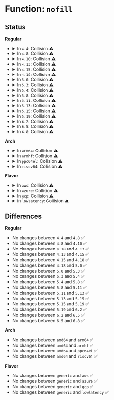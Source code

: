 # Function: <code>nofill</code>

## Status
<b>Regular</b>
<ul>
<li>
<details>
<summary>In <code>4.4</code>: Collision ⚠️</summary>

```c
long int nofill(void *buf, long unsigned int len);
```

**Collision:** Static-Static Collision

**Inline:** No

**Transformation:** False

**Instances:**

```
In lib/decompress_bunzip2.c (ffffffff81f9c5e5)
Location: lib/decompress_bunzip2.c:620
Inline: False
```
```
In lib/decompress_inflate.c (ffffffff81f9c988)
Location: lib/decompress_inflate.c:31
Inline: False
```
```
In lib/decompress_unlzma.c (ffffffff81f9cfab)
Location: lib/decompress_unlzma.c:85
Inline: False
```
**Symbols:**

```
ffffffff81f9c5e5-ffffffff81f9c5ef: nofill (STB_LOCAL)
ffffffff81f9c988-ffffffff81f9c992: nofill (STB_LOCAL)
ffffffff81f9cfab-ffffffff81f9cfb5: nofill (STB_LOCAL)
```
</details>
</li>
<li>
<details>
<summary>In <code>4.8</code>: Collision ⚠️</summary>

```c
long int nofill(void *buf, long unsigned int len);
```

**Collision:** Static-Static Collision

**Inline:** No

**Transformation:** False

**Instances:**

```
In lib/decompress_bunzip2.c (ffffffff81fc7966)
Location: lib/decompress_bunzip2.c:620
Inline: False
```
```
In lib/decompress_inflate.c (ffffffff81fc7d3a)
Location: lib/decompress_inflate.c:31
Inline: False
```
```
In lib/decompress_unlzma.c (ffffffff81fc8381)
Location: lib/decompress_unlzma.c:85
Inline: False
```
**Symbols:**

```
ffffffff81fc7966-ffffffff81fc7970: nofill (STB_LOCAL)
ffffffff81fc7d3a-ffffffff81fc7d44: nofill (STB_LOCAL)
ffffffff81fc8381-ffffffff81fc838b: nofill (STB_LOCAL)
```
</details>
</li>
<li>
<details>
<summary>In <code>4.10</code>: Collision ⚠️</summary>

```c
long int nofill(void *buf, long unsigned int len);
```

**Collision:** Static-Static Collision

**Inline:** No

**Transformation:** False

**Instances:**

```
In lib/decompress_bunzip2.c (ffffffff820048bf)
Location: lib/decompress_bunzip2.c:620
Inline: False
```
```
In lib/decompress_inflate.c (ffffffff82004c93)
Location: lib/decompress_inflate.c:31
Inline: False
```
```
In lib/decompress_unlzma.c (ffffffff820052da)
Location: lib/decompress_unlzma.c:85
Inline: False
```
**Symbols:**

```
ffffffff820048bf-ffffffff820048c9: nofill (STB_LOCAL)
ffffffff82004c93-ffffffff82004c9d: nofill (STB_LOCAL)
ffffffff820052da-ffffffff820052e4: nofill (STB_LOCAL)
```
</details>
</li>
<li>
<details>
<summary>In <code>4.13</code>: Collision ⚠️</summary>

```c
long int nofill(void *buf, long unsigned int len);
```

**Collision:** Static-Static Collision

**Inline:** No

**Transformation:** False

**Instances:**

```
In lib/decompress_bunzip2.c (ffffffff8210fa01)
Location: lib/decompress_bunzip2.c:620
Inline: False
```
```
In lib/decompress_inflate.c (ffffffff8210fdbd)
Location: lib/decompress_inflate.c:31
Inline: False
```
```
In lib/decompress_unlzma.c (ffffffff821103d5)
Location: lib/decompress_unlzma.c:85
Inline: False
```
**Symbols:**

```
ffffffff8210fa01-ffffffff8210fa0b: nofill (STB_LOCAL)
ffffffff8210fdbd-ffffffff8210fdc7: nofill (STB_LOCAL)
ffffffff821103d5-ffffffff821103df: nofill (STB_LOCAL)
```
</details>
</li>
<li>
<details>
<summary>In <code>4.15</code>: Collision ⚠️</summary>

```c
long int nofill(void *buf, long unsigned int len);
```

**Collision:** Static-Static Collision

**Inline:** No

**Transformation:** False

**Instances:**

```
In lib/decompress_bunzip2.c (ffffffff82719df5)
Location: lib/decompress_bunzip2.c:620
Inline: False
```
```
In lib/decompress_inflate.c (ffffffff8271a1bd)
Location: lib/decompress_inflate.c:32
Inline: False
```
```
In lib/decompress_unlzma.c (ffffffff8271a7d5)
Location: lib/decompress_unlzma.c:85
Inline: False
```
**Symbols:**

```
ffffffff82719df5-ffffffff82719dff: nofill (STB_LOCAL)
ffffffff8271a1bd-ffffffff8271a1c7: nofill (STB_LOCAL)
ffffffff8271a7d5-ffffffff8271a7df: nofill (STB_LOCAL)
```
</details>
</li>
<li>
<details>
<summary>In <code>4.18</code>: Collision ⚠️</summary>

```c
long int nofill(void *buf, long unsigned int len);
```

**Collision:** Static-Static Collision

**Inline:** No

**Transformation:** False

**Instances:**

```
In lib/decompress_bunzip2.c (ffffffff82744604)
Location: lib/decompress_bunzip2.c:620
Inline: False
```
```
In lib/decompress_inflate.c (ffffffff827449c4)
Location: lib/decompress_inflate.c:32
Inline: False
```
```
In lib/decompress_unlzma.c (ffffffff82744fe6)
Location: lib/decompress_unlzma.c:85
Inline: False
```
**Symbols:**

```
ffffffff82744604-ffffffff82744609: nofill (STB_LOCAL)
ffffffff827449c4-ffffffff827449c9: nofill (STB_LOCAL)
ffffffff82744fe6-ffffffff82744feb: nofill (STB_LOCAL)
```
</details>
</li>
<li>
<details>
<summary>In <code>5.0</code>: Collision ⚠️</summary>

```c
long int nofill(void *buf, long unsigned int len);
```

**Collision:** Static-Static Collision

**Inline:** No

**Transformation:** False

**Instances:**

```
In lib/decompress_bunzip2.c (ffffffff828fe925)
Location: lib/decompress_bunzip2.c:621
Inline: False
```
```
In lib/decompress_inflate.c (ffffffff828fecea)
Location: lib/decompress_inflate.c:32
Inline: False
```
```
In lib/decompress_unlzma.c (ffffffff828ff30c)
Location: lib/decompress_unlzma.c:85
Inline: False
```
**Symbols:**

```
ffffffff828fe925-ffffffff828fe92a: nofill (STB_LOCAL)
ffffffff828fecea-ffffffff828fecef: nofill (STB_LOCAL)
ffffffff828ff30c-ffffffff828ff311: nofill (STB_LOCAL)
```
</details>
</li>
<li>
<details>
<summary>In <code>5.3</code>: Collision ⚠️</summary>

```c
long int nofill(void *buf, long unsigned int len);
```

**Collision:** Static-Static Collision

**Inline:** No

**Transformation:** False

**Instances:**

```
In lib/decompress_bunzip2.c (ffffffff8291b570)
Location: lib/decompress_bunzip2.c:621
Inline: False
```
```
In lib/decompress_inflate.c (ffffffff8291b8ee)
Location: lib/decompress_inflate.c:32
Inline: False
```
```
In lib/decompress_unlzma.c (ffffffff8291bf1d)
Location: lib/decompress_unlzma.c:85
Inline: False
```
**Symbols:**

```
ffffffff8291b570-ffffffff8291b575: nofill (STB_LOCAL)
ffffffff8291b8ee-ffffffff8291b8f3: nofill (STB_LOCAL)
ffffffff8291bf1d-ffffffff8291bf22: nofill (STB_LOCAL)
```
</details>
</li>
<li>
<details>
<summary>In <code>5.4</code>: Collision ⚠️</summary>

```c
long int nofill(void *buf, long unsigned int len);
```

**Collision:** Static-Static Collision

**Inline:** No

**Transformation:** False

**Instances:**

```
In lib/decompress_bunzip2.c (ffffffff82925408)
Location: lib/decompress_bunzip2.c:621
Inline: False
```
```
In lib/decompress_inflate.c (ffffffff82925786)
Location: lib/decompress_inflate.c:36
Inline: False
```
```
In lib/decompress_unlzma.c (ffffffff82925db5)
Location: lib/decompress_unlzma.c:85
Inline: False
```
**Symbols:**

```
ffffffff82925408-ffffffff8292540d: nofill (STB_LOCAL)
ffffffff82925786-ffffffff8292578b: nofill (STB_LOCAL)
ffffffff82925db5-ffffffff82925dba: nofill (STB_LOCAL)
```
</details>
</li>
<li>
<details>
<summary>In <code>5.8</code>: Collision ⚠️</summary>

```c
long int nofill(void *buf, long unsigned int len);
```

**Collision:** Static-Static Collision

**Inline:** No

**Transformation:** False

**Instances:**

```
In lib/decompress_bunzip2.c (ffffffff82d0b22f)
Location: lib/decompress_bunzip2.c:621
Inline: False
```
```
In lib/decompress_inflate.c (ffffffff82d0b61c)
Location: lib/decompress_inflate.c:36
Inline: False
```
```
In lib/decompress_unlzma.c (ffffffff82d0bc7c)
Location: lib/decompress_unlzma.c:85
Inline: False
```
**Symbols:**

```
ffffffff82d0b22f-ffffffff82d0b234: nofill (STB_LOCAL)
ffffffff82d0b61c-ffffffff82d0b621: nofill (STB_LOCAL)
ffffffff82d0bc7c-ffffffff82d0bc81: nofill (STB_LOCAL)
```
</details>
</li>
<li>
<details>
<summary>In <code>5.11</code>: Collision ⚠️</summary>

```c
long int nofill(void *buf, long unsigned int len);
```

**Collision:** Static-Static Collision

**Inline:** No

**Transformation:** False

**Instances:**

```
In lib/decompress_bunzip2.c (ffffffff82ff8823)
Location: lib/decompress_bunzip2.c:621
Inline: False
```
```
In lib/decompress_inflate.c (ffffffff82ff8c0e)
Location: lib/decompress_inflate.c:36
Inline: False
```
```
In lib/decompress_unlzma.c (ffffffff82ff9252)
Location: lib/decompress_unlzma.c:85
Inline: False
```
**Symbols:**

```
ffffffff82ff8823-ffffffff82ff8828: nofill (STB_LOCAL)
ffffffff82ff8c0e-ffffffff82ff8c13: nofill (STB_LOCAL)
ffffffff82ff9252-ffffffff82ff9257: nofill (STB_LOCAL)
```
</details>
</li>
<li>
<details>
<summary>In <code>5.13</code>: Collision ⚠️</summary>

```c
long int nofill(void *buf, long unsigned int len);
```

**Collision:** Static-Static Collision

**Inline:** No

**Transformation:** False

**Instances:**

```
In lib/decompress_bunzip2.c (ffffffff83203496)
Location: lib/decompress_bunzip2.c:621
Inline: False
```
```
In lib/decompress_inflate.c (ffffffff83203821)
Location: lib/decompress_inflate.c:36
Inline: False
```
```
In lib/decompress_unlzma.c (ffffffff83203e65)
Location: lib/decompress_unlzma.c:85
Inline: False
```
**Symbols:**

```
ffffffff83203496-ffffffff8320349b: nofill (STB_LOCAL)
ffffffff83203821-ffffffff83203826: nofill (STB_LOCAL)
ffffffff83203e65-ffffffff83203e6a: nofill (STB_LOCAL)
```
</details>
</li>
<li>
<details>
<summary>In <code>5.15</code>: Collision ⚠️</summary>

```c
long int nofill(void *buf, long unsigned int len);
```

**Collision:** Static-Static Collision

**Inline:** No

**Transformation:** False

**Instances:**

```
In lib/decompress_bunzip2.c (ffffffff832ea426)
Location: lib/decompress_bunzip2.c:621
Inline: False
```
```
In lib/decompress_inflate.c (ffffffff832eb487)
Location: lib/decompress_inflate.c:36
Inline: False
```
```
In lib/decompress_unlzma.c (ffffffff832ebacb)
Location: lib/decompress_unlzma.c:85
Inline: False
```
**Symbols:**

```
ffffffff832ea426-ffffffff832ea42b: nofill (STB_LOCAL)
ffffffff832eb487-ffffffff832eb48c: nofill (STB_LOCAL)
ffffffff832ebacb-ffffffff832ebad0: nofill (STB_LOCAL)
```
</details>
</li>
<li>
<details>
<summary>In <code>5.19</code>: Collision ⚠️</summary>

```c
long int nofill(void *buf, long unsigned int len);
```

**Collision:** Static-Static Collision

**Inline:** No

**Transformation:** False

**Instances:**

```
In lib/decompress_bunzip2.c (ffffffff834a1d8b)
Location: lib/decompress_bunzip2.c:621
Inline: False
```
```
In lib/decompress_inflate.c (ffffffff834a2e70)
Location: lib/decompress_inflate.c:36
Inline: False
```
```
In lib/decompress_unlzma.c (ffffffff834a3538)
Location: lib/decompress_unlzma.c:85
Inline: False
```
**Symbols:**

```
ffffffff834a1d8b-ffffffff834a1d94: nofill (STB_LOCAL)
ffffffff834a2e70-ffffffff834a2e79: nofill (STB_LOCAL)
ffffffff834a3538-ffffffff834a3541: nofill (STB_LOCAL)
```
</details>
</li>
<li>
<details>
<summary>In <code>6.2</code>: Collision ⚠️</summary>

```c
long int nofill(void *buf, long unsigned int len);
```

**Collision:** Static-Static Collision

**Inline:** No

**Transformation:** False

**Instances:**

```
In lib/decompress_bunzip2.c (ffffffff83f17d60)
Location: lib/decompress_bunzip2.c:621
Inline: False
```
```
In lib/decompress_inflate.c (ffffffff83f19390)
Location: lib/decompress_inflate.c:36
Inline: False
```
```
In lib/decompress_unlzma.c (ffffffff83f19b30)
Location: lib/decompress_unlzma.c:85
Inline: False
```
**Symbols:**

```
ffffffff83f17d60-ffffffff83f17d6c: nofill (STB_LOCAL)
ffffffff83f19390-ffffffff83f1939c: nofill (STB_LOCAL)
ffffffff83f19b30-ffffffff83f19b3c: nofill (STB_LOCAL)
```
</details>
</li>
<li>
<details>
<summary>In <code>6.5</code>: Collision ⚠️</summary>

```c
long int nofill(void *buf, long unsigned int len);
```

**Collision:** Static-Static Collision

**Inline:** No

**Transformation:** False

**Instances:**

```
In lib/decompress_bunzip2.c (ffffffff8373e570)
Location: lib/decompress_bunzip2.c:621
Inline: False
```
```
In lib/decompress_inflate.c (ffffffff8373fc50)
Location: lib/decompress_inflate.c:36
Inline: False
```
```
In lib/decompress_unlzma.c (ffffffff837403b0)
Location: lib/decompress_unlzma.c:85
Inline: False
```
**Symbols:**

```
ffffffff8373e570-ffffffff8373e57c: nofill (STB_LOCAL)
ffffffff8373fc50-ffffffff8373fc5c: nofill (STB_LOCAL)
ffffffff837403b0-ffffffff837403bc: nofill (STB_LOCAL)
```
</details>
</li>
<li>
<details>
<summary>In <code>6.8</code>: Collision ⚠️</summary>

```c
long int nofill(void *buf, long unsigned int len);
```

**Collision:** Static-Static Collision

**Inline:** No

**Transformation:** False

**Instances:**

```
In lib/decompress_bunzip2.c (ffffffff83972f90)
Location: lib/decompress_bunzip2.c:621
Inline: False
```
```
In lib/decompress_inflate.c (ffffffff839746d0)
Location: lib/decompress_inflate.c:36
Inline: False
```
```
In lib/decompress_unlzma.c (ffffffff83974e60)
Location: lib/decompress_unlzma.c:85
Inline: False
```
**Symbols:**

```
ffffffff83972f90-ffffffff83972f9c: nofill (STB_LOCAL)
ffffffff839746d0-ffffffff839746dc: nofill (STB_LOCAL)
ffffffff83974e60-ffffffff83974e6c: nofill (STB_LOCAL)
```
</details>
</li>
</ul>
<b>Arch</b>
<ul>
<li>
<details>
<summary>In <code>arm64</code>: Collision ⚠️</summary>

```c
long int nofill(void *buf, long unsigned int len);
```

**Collision:** Static-Static Collision

**Inline:** No

**Transformation:** False

**Instances:**

```
In lib/decompress_bunzip2.c (ffff8000114b65bc)
Location: lib/decompress_bunzip2.c:621
Inline: False
```
```
In lib/decompress_inflate.c (ffff8000114b696c)
Location: lib/decompress_inflate.c:36
Inline: False
```
```
In lib/decompress_unlzma.c (ffff8000114b6f78)
Location: lib/decompress_unlzma.c:85
Inline: False
```
**Symbols:**

```
ffff8000114b65bc-ffff8000114b65c4: nofill (STB_LOCAL)
ffff8000114b696c-ffff8000114b6974: nofill (STB_LOCAL)
ffff8000114b6f78-ffff8000114b6f80: nofill (STB_LOCAL)
```
</details>
</li>
<li>
<details>
<summary>In <code>armhf</code>: Collision ⚠️</summary>

```c
long int nofill(void *buf, long unsigned int len);
```

**Collision:** Static-Static Collision

**Inline:** No

**Transformation:** False

**Instances:**

```
In lib/decompress_bunzip2.c (c15bba68)
Location: lib/decompress_bunzip2.c:621
Inline: False
```
```
In lib/decompress_inflate.c (c15bbe2c)
Location: lib/decompress_inflate.c:36
Inline: False
```
```
In lib/decompress_unlzma.c (c15bc530)
Location: lib/decompress_unlzma.c:85
Inline: False
```
**Symbols:**

```
c15bba68-c15bba7c: nofill (STB_LOCAL)
c15bbe2c-c15bbe40: nofill (STB_LOCAL)
c15bc530-c15bc544: nofill (STB_LOCAL)
```
</details>
</li>
<li>
<details>
<summary>In <code>ppc64el</code>: Collision ⚠️</summary>

```c
long int nofill(void *buf, long unsigned int len);
```

**Collision:** Static-Static Collision

**Inline:** No

**Transformation:** False

**Instances:**

```
In lib/decompress_bunzip2.c (c0000000013c8b58)
Location: lib/decompress_bunzip2.c:621
Inline: False
```
```
In lib/decompress_inflate.c (c0000000013c901c)
Location: lib/decompress_inflate.c:36
Inline: False
```
```
In lib/decompress_unlzma.c (c0000000013c98e8)
Location: lib/decompress_unlzma.c:85
Inline: False
```
**Symbols:**

```
c0000000013c8b58-c0000000013c8b60: nofill (STB_LOCAL)
c0000000013c901c-c0000000013c9024: nofill (STB_LOCAL)
c0000000013c98e8-c0000000013c98f0: nofill (STB_LOCAL)
```
</details>
</li>
<li>
<details>
<summary>In <code>riscv64</code>: Collision ⚠️</summary>

```c
long int nofill(void *buf, long unsigned int len);
```

**Collision:** Static-Static Collision

**Inline:** No

**Transformation:** False

**Instances:**

```
In lib/decompress_bunzip2.c (ffffffe0000452ca)
Location: lib/decompress_bunzip2.c:621
Inline: False
```
```
In lib/decompress_inflate.c (ffffffe000045614)
Location: lib/decompress_inflate.c:36
Inline: False
```
```
In lib/decompress_unlzma.c (ffffffe000045b4a)
Location: lib/decompress_unlzma.c:85
Inline: False
```
**Symbols:**

```
ffffffe0000452ca-ffffffe0000452d8: nofill (STB_LOCAL)
ffffffe000045614-ffffffe000045622: nofill (STB_LOCAL)
ffffffe000045b4a-ffffffe000045b58: nofill (STB_LOCAL)
```
</details>
</li>
</ul>
<b>Flavor</b>
<ul>
<li>
<details>
<summary>In <code>aws</code>: Collision ⚠️</summary>

```c
long int nofill(void *buf, long unsigned int len);
```

**Collision:** Static-Static Collision

**Inline:** No

**Transformation:** False

**Instances:**

```
In lib/decompress_bunzip2.c (ffffffff8290a10c)
Location: lib/decompress_bunzip2.c:621
Inline: False
```
```
In lib/decompress_inflate.c (ffffffff8290a48a)
Location: lib/decompress_inflate.c:36
Inline: False
```
```
In lib/decompress_unlzma.c (ffffffff8290aab9)
Location: lib/decompress_unlzma.c:85
Inline: False
```
**Symbols:**

```
ffffffff8290a10c-ffffffff8290a111: nofill (STB_LOCAL)
ffffffff8290a48a-ffffffff8290a48f: nofill (STB_LOCAL)
ffffffff8290aab9-ffffffff8290aabe: nofill (STB_LOCAL)
```
</details>
</li>
<li>
<details>
<summary>In <code>azure</code>: Collision ⚠️</summary>

```c
long int nofill(void *buf, long unsigned int len);
```

**Collision:** Static-Static Collision

**Inline:** No

**Transformation:** False

**Instances:**

```
In lib/decompress_bunzip2.c (ffffffff8290245a)
Location: lib/decompress_bunzip2.c:621
Inline: False
```
```
In lib/decompress_inflate.c (ffffffff829027d8)
Location: lib/decompress_inflate.c:36
Inline: False
```
```
In lib/decompress_unlzma.c (ffffffff82902e07)
Location: lib/decompress_unlzma.c:85
Inline: False
```
**Symbols:**

```
ffffffff8290245a-ffffffff8290245f: nofill (STB_LOCAL)
ffffffff829027d8-ffffffff829027dd: nofill (STB_LOCAL)
ffffffff82902e07-ffffffff82902e0c: nofill (STB_LOCAL)
```
</details>
</li>
<li>
<details>
<summary>In <code>gcp</code>: Collision ⚠️</summary>

```c
long int nofill(void *buf, long unsigned int len);
```

**Collision:** Static-Static Collision

**Inline:** No

**Transformation:** False

**Instances:**

```
In lib/decompress_bunzip2.c (ffffffff8291fa56)
Location: lib/decompress_bunzip2.c:621
Inline: False
```
```
In lib/decompress_inflate.c (ffffffff8291fdd4)
Location: lib/decompress_inflate.c:36
Inline: False
```
```
In lib/decompress_unlzma.c (ffffffff82920403)
Location: lib/decompress_unlzma.c:85
Inline: False
```
**Symbols:**

```
ffffffff8291fa56-ffffffff8291fa5b: nofill (STB_LOCAL)
ffffffff8291fdd4-ffffffff8291fdd9: nofill (STB_LOCAL)
ffffffff82920403-ffffffff82920408: nofill (STB_LOCAL)
```
</details>
</li>
<li>
<details>
<summary>In <code>lowlatency</code>: Collision ⚠️</summary>

```c
long int nofill(void *buf, long unsigned int len);
```

**Collision:** Static-Static Collision

**Inline:** No

**Transformation:** False

**Instances:**

```
In lib/decompress_bunzip2.c (ffffffff8292647a)
Location: lib/decompress_bunzip2.c:621
Inline: False
```
```
In lib/decompress_inflate.c (ffffffff829267f8)
Location: lib/decompress_inflate.c:36
Inline: False
```
```
In lib/decompress_unlzma.c (ffffffff82926e27)
Location: lib/decompress_unlzma.c:85
Inline: False
```
**Symbols:**

```
ffffffff8292647a-ffffffff8292647f: nofill (STB_LOCAL)
ffffffff829267f8-ffffffff829267fd: nofill (STB_LOCAL)
ffffffff82926e27-ffffffff82926e2c: nofill (STB_LOCAL)
```
</details>
</li>
</ul>

## Differences
<b>Regular</b>
<ul>
<li>
No changes between <code>4.4</code> and <code>4.8</code> ✅
</li>
<li>
No changes between <code>4.8</code> and <code>4.10</code> ✅
</li>
<li>
No changes between <code>4.10</code> and <code>4.13</code> ✅
</li>
<li>
No changes between <code>4.13</code> and <code>4.15</code> ✅
</li>
<li>
No changes between <code>4.15</code> and <code>4.18</code> ✅
</li>
<li>
No changes between <code>4.18</code> and <code>5.0</code> ✅
</li>
<li>
No changes between <code>5.0</code> and <code>5.3</code> ✅
</li>
<li>
No changes between <code>5.3</code> and <code>5.4</code> ✅
</li>
<li>
No changes between <code>5.4</code> and <code>5.8</code> ✅
</li>
<li>
No changes between <code>5.8</code> and <code>5.11</code> ✅
</li>
<li>
No changes between <code>5.11</code> and <code>5.13</code> ✅
</li>
<li>
No changes between <code>5.13</code> and <code>5.15</code> ✅
</li>
<li>
No changes between <code>5.15</code> and <code>5.19</code> ✅
</li>
<li>
No changes between <code>5.19</code> and <code>6.2</code> ✅
</li>
<li>
No changes between <code>6.2</code> and <code>6.5</code> ✅
</li>
<li>
No changes between <code>6.5</code> and <code>6.8</code> ✅
</li>
</ul>
<b>Arch</b>
<ul>
<li>
No changes between <code>amd64</code> and <code>arm64</code> ✅
</li>
<li>
No changes between <code>amd64</code> and <code>armhf</code> ✅
</li>
<li>
No changes between <code>amd64</code> and <code>ppc64el</code> ✅
</li>
<li>
No changes between <code>amd64</code> and <code>riscv64</code> ✅
</li>
</ul>
<b>Flavor</b>
<ul>
<li>
No changes between <code>generic</code> and <code>aws</code> ✅
</li>
<li>
No changes between <code>generic</code> and <code>azure</code> ✅
</li>
<li>
No changes between <code>generic</code> and <code>gcp</code> ✅
</li>
<li>
No changes between <code>generic</code> and <code>lowlatency</code> ✅
</li>
</ul>
